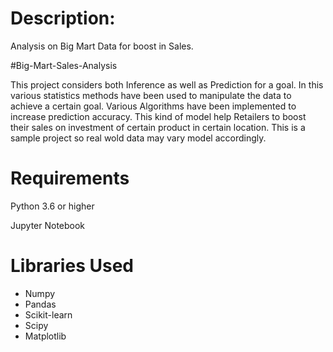 # Description:

Analysis on Big Mart Data for boost in Sales.

#Big-Mart-Sales-Analysis

This project considers both Inference as well as Prediction for a goal. In this various statistics methods have been used to manipulate the data to achieve a certain goal. Various Algorithms have been implemented to increase prediction accuracy. This kind of model help Retailers to boost their sales on investment of certain product in certain location. This is a sample project so real wold data may vary model accordingly.

# Requirements
Python 3.6 or higher

Jupyter Notebook

# Libraries Used
- Numpy
- Pandas
- Scikit-learn
- Scipy
- Matplotlib
